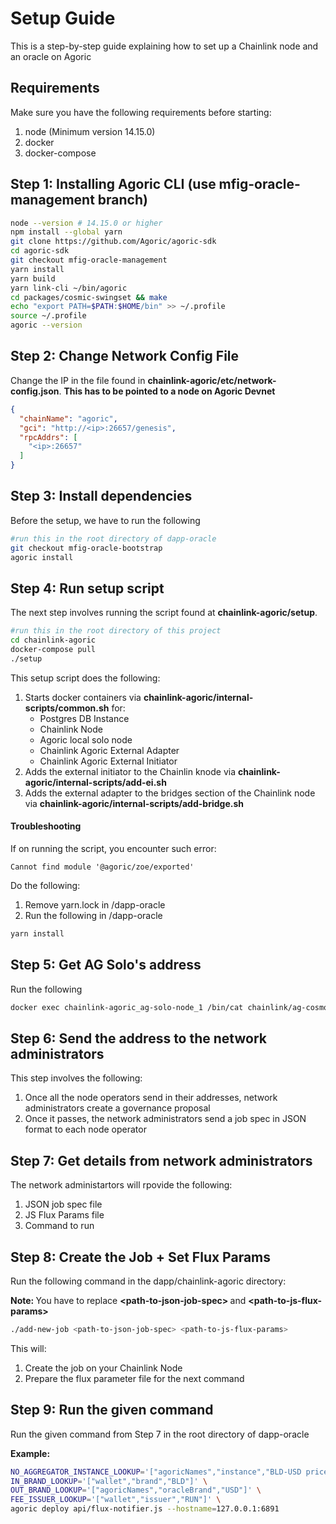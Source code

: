 # Setup Guide

This is a step-by-step guide explaining how to set up a Chainlink node and an oracle on Agoric

## Requirements

Make sure you have the following requirements before starting:
1. node (Minimum version 14.15.0)
2. docker
3. docker-compose

## Step 1: Installing Agoric CLI (use mfig-oracle-management branch)

``` bash
node --version # 14.15.0 or higher
npm install --global yarn
git clone https://github.com/Agoric/agoric-sdk
cd agoric-sdk
git checkout mfig-oracle-management
yarn install
yarn build
yarn link-cli ~/bin/agoric
cd packages/cosmic-swingset && make
echo "export PATH=$PATH:$HOME/bin" >> ~/.profile
source ~/.profile
agoric --version
```

## Step 2: Change Network Config File

Change the IP in the file found in <b>chainlink-agoric/etc/network-config.json</b>.
<b>This has to be pointed to a node on Agoric Devnet</b>

```json
{
  "chainName": "agoric",
  "gci": "http://<ip>:26657/genesis",
  "rpcAddrs": [
    "<ip>:26657"
  ]
}
```

## Step 3: Install dependencies

Before the setup, we have to run the following

```bash
#run this in the root directory of dapp-oracle
git checkout mfig-oracle-bootstrap
agoric install
```

## Step 4: Run setup script

The next step involves running the script found at <b>chainlink-agoric/setup</b>.

```bash
#run this in the root directory of this project
cd chainlink-agoric
docker-compose pull
./setup
```

This setup script does the following:
1. Starts docker containers via <b>chainlink-agoric/internal-scripts/common.sh</b> for:
    - Postgres DB Instance
    - Chainlink Node
    - Agoric local solo node
    - Chainlink Agoric External Adapter
    - Chainlink Agoric External Initiator
2. Adds the external initiator to the Chainlin knode via <b>chainlink-agoric/internal-scripts/add-ei.sh</b>
3. Adds the external adapter to the bridges section of the Chainlink node via <b>chainlink-agoric/internal-scripts/add-bridge.sh</b>

#### Troubleshooting 

If on running the script, you encounter such error:
```
Cannot find module '@agoric/zoe/exported'
```

Do the following:
1. Remove yarn.lock in /dapp-oracle
2. Run the following in /dapp-oracle
```bash
yarn install
```

## Step 5: Get AG Solo's address

Run the following

```bash
docker exec chainlink-agoric_ag-solo-node_1 /bin/cat chainlink/ag-cosmos-helper-address
```

## Step 6: Send the address to the network administrators

This step involves the following:
1) Once all the node operators send in their addresses, network administrators create a governance proposal
2) Once it passes, the network administrators send a job spec in JSON format to each node operator

## Step 7: Get details from network administrators

The network administartors will rpovide the following:

1. JSON job spec file
2. JS Flux Params file
3. Command to run

## Step 8: Create the Job + Set Flux Params

Run the following command in the dapp/chainlink-agoric directory:

<b> Note: </b> You have to replace <b> \<path-to-json-job-spec> </b> and <b>\<path-to-js-flux-params></b>

```bash
./add-new-job <path-to-json-job-spec> <path-to-js-flux-params>
```

This will:
1. Create the job on your Chainlink Node
2. Prepare the flux parameter file for the next command

## Step 9: Run the given command

Run the given command from Step 7 in the root directory of dapp-oracle

<b>Example: </b>

```bash
NO_AGGREGATOR_INSTANCE_LOOKUP='["agoricNames","instance","BLD-USD priceAggregator"]' \
IN_BRAND_LOOKUP='["wallet","brand","BLD"]' \
OUT_BRAND_LOOKUP='["agoricNames","oracleBrand","USD"]' \
FEE_ISSUER_LOOKUP='["wallet","issuer","RUN"]' \
agoric deploy api/flux-notifier.js --hostname=127.0.0.1:6891
```
